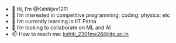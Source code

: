 - 👋 Hi, I’m @Kshitijvv1211
- 👀 I’m interested in competitive programming; coding; physics; etc
- 🌱 I’m currently learning in IIT Patna
- 💞️ I’m looking to collaborate on ML and AI
- 📫 How to reach me: kshitj_2301me26@iitp.ac.in

<!---
Kshitijvv1211/Kshitijvv1211 is a ✨ special ✨ repository because its `README.md` (this file) appears on your GitHub profile.
You can click the Preview link to take a look at your changes.
--->

